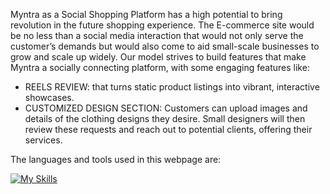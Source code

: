 Myntra as a Social Shopping Platform has a high potential to bring revolution in the future shopping experience. The E-commerce site would be no less than a social media interaction that would not only serve the customer’s demands but would also come to aid small-scale businesses to grow and scale up widely.
Our model strives to build features that make Myntra a socially connecting platform, with some engaging features like: 
  - REELS REVIEW: that turns static product listings into vibrant, interactive showcases. 
  - CUSTOMIZED DESIGN SECTION: Customers can upload images and details of the clothing designs they desire. Small designers will then review these requests and reach out to potential clients, offering their services.

The languages and tools used in this webpage are:

[![My Skills](https://skillicons.dev/icons?i=js,html,css,react,firebase)](https://skillicons.dev)

